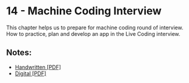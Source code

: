# 14 - Machine Coding Interview

This chapter helps us to prepare for machine coding round of interview. How to practice, plan and develop an app in the Live Coding interview.

## Notes:

- [Handwritten [PDF]]()
- [Digital [PDF]]()
